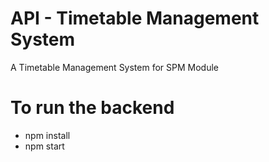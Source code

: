 # API - Timetable Management System
A Timetable Management System for SPM Module

# To run the backend
  - npm install
  - npm start
